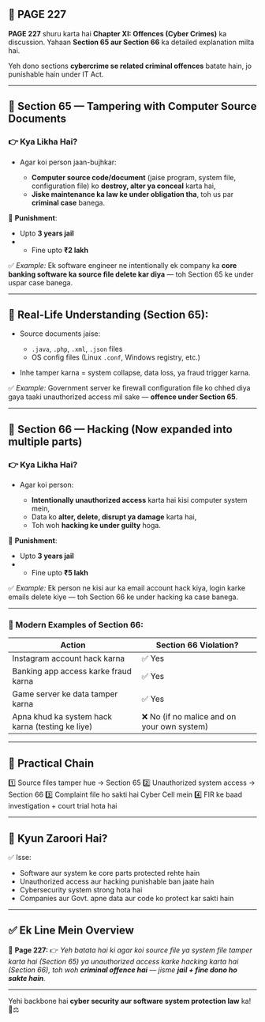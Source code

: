 ## 📄 **PAGE 227**

**PAGE 227** shuru karta hai **Chapter XI: Offences (Cyber Crimes)** ka discussion. Yahaan **Section 65 aur Section 66** ka detailed explanation milta hai.

Yeh dono sections **cybercrime se related criminal offences** batate hain, jo punishable hain under IT Act.

---

## 🔹 **Section 65 — Tampering with Computer Source Documents**

### 👉 Kya Likha Hai?

* Agar koi person jaan-bujhkar:

  * **Computer source code/document** (jaise program, system file, configuration file) ko **destroy, alter ya conceal** karta hai,
  * **Jiske maintenance ka law ke under obligation tha**, toh us par **criminal case** banega.

📌 **Punishment**:

* Upto **3 years jail**
* * Fine upto **₹2 lakh**

✅ *Example:* Ek software engineer ne intentionally ek company ka **core banking software ka source file delete kar diya** — toh Section 65 ke under uspar case banega.

---

## 🔹 Real-Life Understanding (Section 65):

* Source documents jaise:

  * `.java`, `.php`, `.xml`, `.json` files
  * OS config files (Linux `.conf`, Windows registry, etc.)
* Inhe tamper karna = system collapse, data loss, ya fraud trigger karna.

✅ *Example:* Government server ke firewall configuration file ko chhed diya gaya taaki unauthorized access mil sake — **offence under Section 65**.

---

## 🔹 **Section 66 — Hacking (Now expanded into multiple parts)**

### 👉 Kya Likha Hai?

* Agar koi person:

  * **Intentionally unauthorized access** karta hai kisi computer system mein,
  * Data ko **alter, delete, disrupt ya damage** karta hai,
  * Toh woh **hacking ke under guilty** hoga.

📌 **Punishment**:

* Upto **3 years jail**
* * Fine upto **₹5 lakh**

✅ *Example:* Ek person ne kisi aur ka email account hack kiya, login karke emails delete kiye — toh Section 66 ke under hacking ka case banega.

---

### 🔸 Modern Examples of Section 66:

| Action                                           | Section 66 Violation?                      |
| ------------------------------------------------ | ------------------------------------------ |
| Instagram account hack karna                     | ✅ Yes                                      |
| Banking app access karke fraud karna             | ✅ Yes                                      |
| Game server ke data tamper karna                 | ✅ Yes                                      |
| Apna khud ka system hack karna (testing ke liye) | ❌ No (if no malice and on your own system) |

---

## 🧩 **Practical Chain**

1️⃣ Source files tamper hue → Section 65
2️⃣ Unauthorized system access → Section 66
3️⃣ Complaint file ho sakti hai Cyber Cell mein
4️⃣ FIR ke baad investigation + court trial hota hai

---

## 🔹 **Kyun Zaroori Hai?**

✅ Isse:

* Software aur system ke core parts protected rehte hain
* Unauthorized access aur hacking punishable ban jaate hain
* Cybersecurity system strong hota hai
* Companies aur Govt. apne data aur code ko protect kar sakti hain

---

## ✅ **Ek Line Mein Overview**

📌 **Page 227:**
👉 *Yeh batata hai ki agar koi source file ya system file tamper karta hai (Section 65) ya unauthorized access karke hacking karta hai (Section 66), toh woh **criminal offence hai** — jisme **jail + fine dono ho sakte hain**.*

---

Yehi backbone hai **cyber security aur software system protection law** ka! 🔐⚖️
